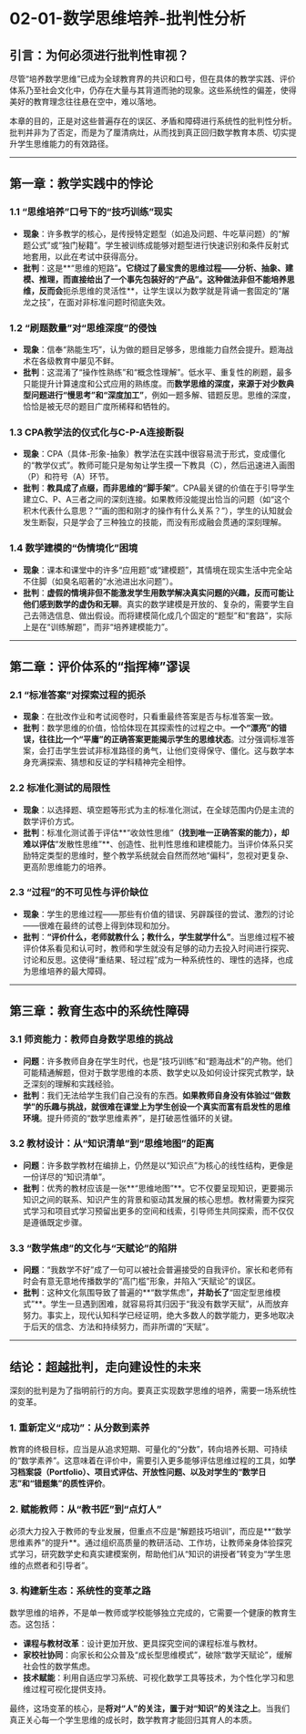 # 02-01-数学思维培养-批判性分析

## 引言：为何必须进行批判性审视？

尽管“培养数学思维”已成为全球教育界的共识和口号，但在具体的教学实践、评价体系乃至社会文化中，仍存在大量与其背道而驰的现象。这些系统性的偏差，使得美好的教育理念往往悬在空中，难以落地。

本章的目的，正是对这些普遍存在的误区、矛盾和障碍进行系统性的批判性分析。批判并非为了否定，而是为了厘清病灶，从而找到真正回归数学教育本质、切实提升学生思维能力的有效路径。

---

## 第一章：教学实践中的悖论

### 1.1 “思维培养”口号下的“技巧训练”现实

- **现象**：许多教学的核心，是传授特定题型（如追及问题、牛吃草问题）的“解题公式”或“独门秘籍”。学生被训练成能够对题型进行快速识别和条件反射式地套用，以此在考试中获得高分。
- **批判**：这是**“思维的短路”**。它绕过了最宝贵的思维过程——分析、抽象、建模、推理，而直接给出了一个事先包装好的“产品”。这种做法非但不能培养思维，反而会**扼杀思维的灵活性**，让学生误以为数学就是背诵一套固定的“屠龙之技”，在面对非标准问题时彻底失效。

### 1.2 “刷题数量”对“思维深度”的侵蚀

- **现象**：信奉“熟能生巧”，认为做的题目足够多，思维能力自然会提升。题海战术在各级教育中屡见不鲜。
- **批判**：这混淆了“操作性熟练”和“概念性理解”。低水平、重复性的刷题，最多只能提升计算速度和公式应用的熟练度。而**数学思维的深度，来源于对少数典型问题进行“慢思考”和“深度加工”**，例如一题多解、错题反思。思维的深度，恰恰是被无尽的题目广度所稀释和牺牲的。

### 1.3 CPA教学法的仪式化与C-P-A连接断裂

- **现象**：CPA（具体-形象-抽象）教学法在实践中很容易流于形式，变成僵化的“教学仪式”。教师可能只是匆匆让学生摸一下教具（C），然后迅速进入画图（P）和符号（A）环节。
- **批判**：**教具成了点缀，而非思维的“脚手架”**。CPA最关键的价值在于引导学生建立C、P、A三者之间的深刻连接。如果教师没能提出恰当的问题（如“这个积木代表什么意思？”“画的图和刚才的操作有什么关系？”），学生的认知就会发生断裂，只是学会了三种独立的技能，而没有形成融会贯通的深刻理解。

### 1.4 数学建模的“伪情境化”困境

- **现象**：课本和课堂中的许多“应用题”或“建模题”，其情境在现实生活中完全站不住脚（如臭名昭著的“水池进出水问题”）。
- **批判**：**虚假的情境非但不能激发学生用数学解决真实问题的兴趣，反而可能让他们感到数学的虚伪和无聊**。真实的数学建模是开放的、复杂的，需要学生自己去筛选信息、做出假设。而将建模简化成几个固定的“题型”和“套路”，实际上是在“训练解题”，而非“培养建模能力”。

---

## 第二章：评价体系的“指挥棒”谬误

### 2.1 “标准答案”对探索过程的扼杀

- **现象**：在批改作业和考试阅卷时，只看重最终答案是否与标准答案一致。
- **批判**：数学思维的价值，恰恰体现在其探索性的过程之中。**一个“漂亮”的错误，往往比一个“平庸”的正确答案更能揭示学生的思维状态**。过分强调标准答案，会打击学生尝试非标准路径的勇气，让他们变得保守、僵化。这与数学本身充满探索、猜想和反证的学科精神完全相悖。

### 2.2 标准化测试的局限性

- **现象**：以选择题、填空题等形式为主的标准化测试，在全球范围内仍是主流的数学评价方式。
- **批判**：标准化测试善于评估**“收敛性思维”**（找到唯一正确答案的能力），却难以评估**“发散性思维”**、创造性、批判性思维和建模能力。当评价体系只奖励特定类型的思维时，整个教学系统就会自然而然地“偏科”，忽视对更复杂、更高阶思维能力的培养。

### 2.3 “过程”的不可见性与评价缺位

- **现象**：学生的思维过程——那些有价值的错误、另辟蹊径的尝试、激烈的讨论——很难在最终的试卷上得到体现和加分。
- **批判**：**“评价什么，老师就教什么；教什么，学生就学什么”**。当思维过程不被评价体系看见和认可时，教师和学生就没有足够的动力去投入时间进行探究、讨论和反思。这使得“重结果、轻过程”成为一种系统性的、理性的选择，也成为思维培养的最大障碍。

---

## 第三章：教育生态中的系统性障碍

### 3.1 师资能力：教师自身数学思维的挑战

- **问题**：许多教师自身在学生时代，也是“技巧训练”和“题海战术”的产物。他们可能精通解题，但对于数学思维的本质、数学史以及如何设计探究式教学，缺乏深刻的理解和实践经验。
- **批判**：我们无法给学生我们自己没有的东西。**如果教师自身没有体验过“做数学”的乐趣与挑战，就很难在课堂上为学生创设一个真实而富有启发性的思维环境**。提升师资的“数学思维素养”，是打破恶性循环的关键。

### 3.2 教材设计：从“知识清单”到“思维地图”的距离

- **问题**：许多数学教材在编排上，仍然是以“知识点”为核心的线性结构，更像是一份详尽的“知识清单”。
- **批判**：优秀的教材应该是一张**“思维地图”**。它不仅要呈现知识，更要揭示知识之间的联系、知识产生的背景和驱动其发展的核心思想。教材需要为探究式学习和项目式学习预留出更多的空间和线索，引导师生共同探索，而不仅仅是遵循既定步骤。

### 3.3 “数学焦虑”的文化与“天赋论”的陷阱

- **问题**：“我数学不好”成了一句可以被社会普遍接受的自我评价。家长和老师有时会有意无意地传播数学的“高门槛”形象，并陷入“天赋论”的误区。
- **批判**：这种文化氛围导致了普遍的**“数学焦虑”**，并助长了**“固定型思维模式”**。学生一旦遇到困难，就容易将其归因于“我没有数学天赋”，从而放弃努力。事实上，现代认知科学已经证明，绝大多数人的数学能力，更多地取决于后天的信念、方法和持续努力，而非所谓的“天赋”。

---

## 结论：超越批判，走向建设性的未来

深刻的批判是为了指明前行的方向。要真正实现数学思维的培养，需要一场系统性的变革。

### 1. 重新定义“成功”：从分数到素养

教育的终极目标，应当是从追求短期、可量化的“分数”，转向培养长期、可持续的“数学素养”。这意味着在评价中，需要引入更多能够评估思维过程的工具，如**学习档案袋（Portfolio）、项目式评估、开放性问题、以及对学生的“数学日志”和“错题集”的质性评价**。

### 2. 赋能教师：从“教书匠”到“点灯人”

必须大力投入于教师的专业发展，但重点不应是“解题技巧培训”，而应是**“数学思维素养”的提升**。通过组织高质量的教研活动、工作坊，让教师亲身体验探究式学习，研究数学史和真实建模案例，帮助他们从“知识的讲授者”转变为“学生思维的点燃者和引导者”。

### 3. 构建新生态：系统性的变革之路

数学思维的培养，不是单一教师或学校能够独立完成的，它需要一个健康的教育生态。这包括：

- **课程与教材改革**：设计更加开放、更具探究空间的课程标准与教材。
- **家校社协同**：向家长和公众普及“成长型思维模式”，破除“数学天赋论”，缓解社会性的数学焦虑。
- **技术赋能**：利用自适应学习系统、可视化数学工具等技术，为个性化学习和思维过程可视化提供支持。

最终，这场变革的核心，是**将对“人”的关注，置于对“知识”的关注之上**。当我们真正关心每一个学生思维的成长时，数学教育才能回归其育人的本质。
